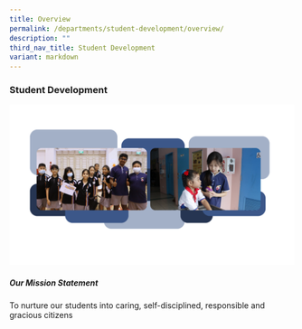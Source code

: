 ```yaml
---
title: Overview
permalink: /departments/student-development/overview/
description: ""
third_nav_title: Student Development
variant: markdown
---
```

### **Student Development**

<img src="/images/Student_development.png">

##### Our Mission Statement

To nurture our students into caring, self-disciplined, responsible and gracious citizens